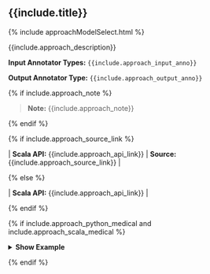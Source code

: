 
<div class="tabs-box" markdown="1">

## {{include.title}}

{% include approachModelSelect.html %}

<div class="h3-box approach-content" markdown="1">

{{include.approach_description}}

**Input Annotator Types:** `{{include.approach_input_anno}}`

**Output Annotator Type:** `{{include.approach_output_anno}}`

{% if include.approach_note %}

> **Note:** {{include.approach_note}}

{% endif %}

{% if include.approach_source_link %}

| **Scala API:** {{include.approach_api_link}} | **Source:** {{include.approach_source_link}} |

{% else %}

| **Scala API:** {{include.approach_api_link}} |

{% endif %}


{% if include.approach_python_medical and include.approach_scala_medical %}

<details>

<summary class="button"><b>Show Example</b></summary>

<div class="tabs-box" markdown="1">

{% include programmingLanguageSelectScalaPython.html %}

<div class="tabs-box-medic-inner highlighter-rouge language-python active" markdown="1">

{% include programmingLanguageSelectScalaPythonMFL.html %}

<div class="tabs-box-medic-inner-second highlighter-rouge language-medical active" markdown="1">

```python
{{include.approach_python_medical}}
```

</div>

<div class="tabs-box-medic-inner-second highlighter-rouge language-finance" markdown="1">

```python
{{include.approach_python_finance}}
```

</div>

<div class="tabs-box-medic-inner-second highlighter-rouge language-legal" markdown="1">

```python
{{include.approach_python_legal}}
```

</div>

</div>
<div class="tabs-box-medic-inner highlighter-rouge language-scala" markdown="1">

{% include programmingLanguageSelectScalaPythonMFL.html %}

<div class="tabs-box-medic-inner-second highlighter-rouge language-medical active" markdown="1">

```scala
{{include.approach_scala_medical}}
```

</div>

<div class="tabs-box-medic-inner-second highlighter-rouge language-finance" markdown="1">

```scala
{{include.approach_scala_finance}}
```

</div>

<div class="tabs-box-medic-inner-second highlighter-rouge language-legal" markdown="1">

```scala
{{include.approach_scala_legal}}
```

</div>

</div>

</div>

</details>

{% endif %}

</div>

<div class="h3-box model-content" markdown="1" style="display: none;">

{{include.model_description}}

**Input Annotator Types:** `{{include.model_input_anno}}`

**Output Annotator Type:** `{{include.model_output_anno}}`

{% if include.model_note %}

> **Note:** {{include.model_note}}

{% endif %}

{% if include.model_source_link %}

| **Scala API:** {{include.model_api_link}} | **Source:** {{include.model_source_link}} |

{% else %}

| **Scala API:** {{include.model_api_link}} |

{% endif %}


{% if include.model_python_medical and include.model_scala_medical %}

<details>

<summary class="button"><b>Show Example</b></summary>

<div class="tabs-box" markdown="1">

{% include programmingLanguageSelectScalaPython.html %}

<div class="tabs-box-medic-inner highlighter-rouge language-python active" markdown="1">

{% include programmingLanguageSelectScalaPythonMFL.html %}


<div class="tabs-box-medic-inner-second highlighter-rouge language-medical active" markdown="1">

```python
{{include.model_python_medical}}
```

</div>
<div class="tabs-box-medic-inner-second highlighter-rouge language-finance" markdown="1">

```python
{{include.model_python_finance}}
```

</div>
<div class="tabs-box-medic-inner-second highlighter-rouge language-legal" markdown="1">

```python
{{include.model_python_legal}}
```

</div>

</div>
<div class="tabs-box-medic-inner highlighter-rouge language-scala" markdown="1">

{% include programmingLanguageSelectScalaPythonMFL.html %}

<div class="tabs-box-medic-inner-second highlighter-rouge language-medical active" markdown="1">

```scala
{{include.model_scala_medical}}
```

</div>
<div class="tabs-box-medic-inner-second highlighter-rouge language-finance" markdown="1">

```scala
{{include.model_scala_finance}}
```

</div>
<div class="tabs-box-medic-inner-second highlighter-rouge language-legal" markdown="1">

```scala
{{include.model_scala_legal}}
```

</div>

</div>

</div>

</details>

{% endif %}

</div>

</div>
